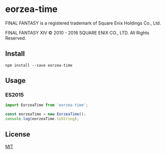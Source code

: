 # eorzea-time

FINAL FANTASY is a registered trademark of Square Enix Holdings Co., Ltd.

FINAL FANTASY XIV © 2010 - 2016 SQUARE ENIX CO., LTD. All Rights Reserved.

## Install

```shell
npm install --save eorzea-time
```

## Usage

### ES2015

```javascript
import EorzeaTime from 'eorzea-time';

const eorzeaTime = new EorzeaTime();
console.log(eorzeaTime.toString);
```

## License

[MIT](LICENSE)
